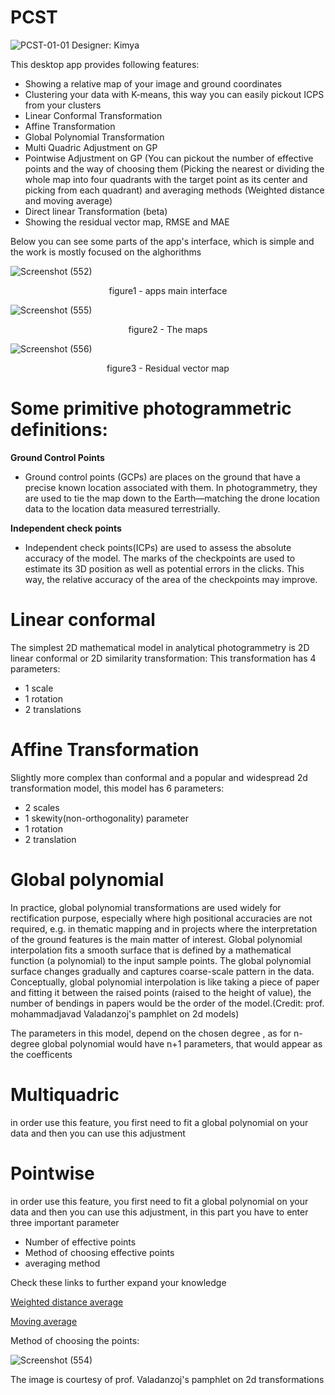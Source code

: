# PCST

![PCST-01-01](https://user-images.githubusercontent.com/89359094/149028740-a69c9d8b-ffa8-41ec-b856-42e60ab04983.jpg)
Designer: Kimya

This desktop app provides following features:
- Showing a relative map of your image and ground coordinates
- Clustering your data with K-means, this way you can easily pickout ICPS from your clusters
- Linear Conformal Transformation
- Affine Transformation
- Global Polynomial Transformation
- Multi Quadric Adjustment on GP
- Pointwise Adjustment on GP (You can pickout the number of effective points and the way of choosing them (Picking the nearest or dividing the whole map into four quadrants with the target point as its center and picking from each quadrant) and averaging methods (Weighted distance and moving average)
- Direct linear Transformation (beta)
- Showing the residual vector map, RMSE and MAE

Below you can see some parts of the app's interface, which is simple and the work is mostly focused on the alghorithms

![Screenshot (552)](https://user-images.githubusercontent.com/89359094/149015274-76d63c6a-df50-46b5-bc6b-9c959d9e0d30.png)
                              <p align="center">
   figure1 - apps main interface
</p>

![Screenshot (555)](https://user-images.githubusercontent.com/89359094/149019687-726bb4ea-c5af-49ab-9986-bea4c06fcef8.png)
                              <p align="center">
   figure2 - The maps
</p>

![Screenshot (556)](https://user-images.githubusercontent.com/89359094/149020177-c0afab50-9cbe-4bdd-9052-9a846b885a2f.png)
                             <p align="center">
   figure3 - Residual vector map
</p>




# Some primitive photogrammetric definitions:

**Ground Control Points** 
- Ground control points (GCPs) are places on the ground that have a precise known location associated with them. In photogrammetry, they are used to tie the map down to the Earth—matching the drone location data to the location data measured terrestrially.

**Independent check points**
- Independent check points(ICPs) are used to assess the absolute accuracy of the model. The marks of the checkpoints are used to estimate its 3D position as well as potential errors in the clicks. This way, the relative accuracy of the area of the checkpoints may improve.

# Linear conformal
The simplest 2D mathematical model in analytical photogrammetry is 2D linear conformal or 2D similarity transformation:
This transformation has 4 parameters: 
- 1 scale
- 1 rotation 
- 2 translations 

# Affine Transformation
Slightly more complex than conformal and a popular and widespread 2d transformation model, this model has 6 parameters:
- 2 scales 
- 1 skewity(non-orthogonality) parameter
- 1 rotation
- 2 translation

# Global polynomial
In practice, global polynomial transformations are used widely for rectification purpose, especially where high positional accuracies are not required, e.g. in thematic mapping and in projects where the interpretation of the ground features is the main matter of interest.
Global polynomial interpolation fits a smooth surface that is defined by a mathematical function (a polynomial) to the input sample points. The global polynomial surface changes gradually and captures coarse-scale pattern in the data.
Conceptually, global polynomial interpolation is like taking a piece of paper and fitting it between the raised points (raised to the height of value), the number of bendings in papers would be the order of the model.(Credit: prof. mohammadjavad Valadanzoj's pamphlet on 2d models)

The parameters in this model, depend on the chosen degree , as for n-degree global polynomial would have n+1 parameters, that would appear as the coefficents

# Multiquadric
in order use this feature, you first need to fit a global polynomial on your data and then you can use this adjustment

# Pointwise
in order use this feature, you first need to fit a global polynomial on your data and then you can use this adjustment,
in this part you have to enter three important parameter
- Number of effective points 
- Method of choosing effective points
- averaging method

Check these links to further expand your knowledge

<a href='https://encyclopediaofmath.org/wiki/Distance-weighted_mean'> Weighted distance average </a>

<a href='https://en.wikipedia.org/wiki/Moving_average'>Moving average </a>

Method of choosing the points:

![Screenshot (554)](https://user-images.githubusercontent.com/89359094/149018826-800ecac8-49e0-4e2a-ad22-43302850e986.png)

The image is courtesy of prof. Valadanzoj's pamphlet on 2d transformations



